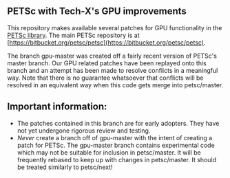 PETSc with Tech-X's GPU improvements
------------------------------------

This repository makes available several patches for GPU functionality in
the [PETSc library](http://www.mcs.anl.gov/petsc/).  The main PETSc repository
is at [https://bitbucket.org/petsc/petsc](https://bitbucket.org/petsc/petsc).

The branch gpu-master was created off a fairly recent version of PETSc's
master branch.  Our GPU related patches have been replayed onto this
branch and an attempt has been made to resolve conflicts in a meaningful
way.  Note that there is no guarantee whatsoever that conflicts will be
resolved in an equivalent way when this code gets merge into
petsc/master.

Important information:
----------------------

- The patches contained in this branch are for early adopters.  They
  have not yet undergone rigorous review and testing.  
- *Never* create a branch off of gpu-master with the intent of creating
  a patch for PETSc.  The gpu-master branch contains experimental code
  which may not be suitable for inclusion in petsc/master.  It will be
  frequently rebased to keep up with changes in petsc/master.  It should
  be treated similarly to petsc/next!

